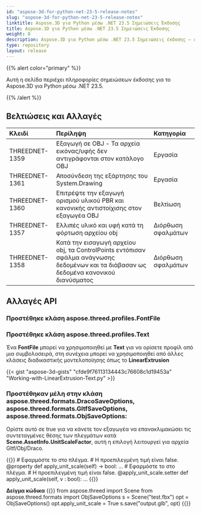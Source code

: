 ```yaml
---
id: "aspose-3d-for-python-net-23-5-release-notes"
slug: "aspose-3d-for-python-net-23-5-release-notes"
linktitle: Aspose.3D για Python μέσω .NET 23.5 Σημειώσεις Έκδοσης
title: Aspose.3D για Python μέσω .NET 23.5 Σημειώσεις Έκδοσης
weight: 8
description: Aspose.3D για Python μέσω .NET 23.5 Σημειώσεις έκδοσης – οι τελευταίες ενημερώσεις και διορθώσεις.
type: repository
layout: release
---
```


{{% alert color="primary" %}}

Αυτή η σελίδα περιέχει πληροφορίες σημειώσεων έκδοσης για το Aspose.3D για Python μέσω .NET 23.5.

{{% /alert %}}
## **Βελτιώσεις και Αλλαγές**

|**Κλειδί**|**Περίληψη**|**Κατηγορία**|
| :- | :- | :- |
| THREEDNET-1359 | Εξαγωγή σε OBJ - Τα αρχεία εικόνας/υφής δεν αντιγράφονται στον κατάλογο OBJ  | Εργασία |
| THREEDNET-1361 | Αποσύνδεση της εξάρτησης του System.Drawing | Εργασία |
| THREEDNET-1360 | Επιτρέψτε την εξαγωγή ορισμού υλικού PBR και κανονικής αντιστοίχισης στον εξαγωγέα OBJ | Βελτίωση |
| THREEDNET-1357 | Ελλιπές υλικό και υφή κατά τη φόρτωση αρχείου obj | Διόρθωση σφαλμάτων |
| THREEDNET-1358 | Κατά την εισαγωγή αρχείου obj, τα ControlPoints εντόπισαν σφάλμα ανάγνωσης δεδομένων και τα διάβασαν ως δεδομένα κανονικού διανύσματος | Διόρθωση σφαλμάτων |



## Αλλαγές API ##

### Προστέθηκε κλάση **aspose.threed.profiles.FontFile**
### Προστέθηκε κλάση **aspose.threed.profiles.Text**

Ένα **FontFile** μπορεί να χρησιμοποιηθεί με **Text** για να ορίσετε προφίλ από μια συμβολοσειρά, στη συνέχεια μπορεί να χρησιμοποιηθεί από άλλες κλάσεις διαδικαστικής μοντελοποίησης όπως το **LinearExtrusion**


{{< gist "aspose-3d-gists" "cfde9f76113134443c76608c1d19453a" "Working-with-LinearExtrusion-Text.py" >}}




### Προστέθηκαν μέλη στην κλάση **aspose.threed.formats.DracoSaveOptions**, **aspose.threed.formats.GltfSaveOptions**, **aspose.threed.formats.ObjSaveOptions**:

Ορίστε αυτό σε true για να κάνετε τον εξαγωγέα να επανακλιμακώσει τις συντεταγμένες θέσης των πλεγμάτων κατά **Scene.AssetInfo.UnitScaleFactor**, αυτή η επιλογή λειτουργεί για αρχεία Gltf/Obj/Draco.

{{<highlight python>}}
        # Εφαρμόστε το <see cref="AssetInfo.UnitScaleFactor"/> στο πλέγμα.
        # Η προεπιλεγμένη τιμή είναι false.
        @property
        def apply_unit_scale(self) -> bool:
                ...
        # Εφαρμόστε το <see cref="AssetInfo.UnitScaleFactor"/> στο πλέγμα.
        # Η προεπιλεγμένη τιμή είναι false.
        @apply_unit_scale.setter
        def apply_unit_scale(self, v : bool):
                ...
{{</highlight>}}

**Δείγμα κώδικα**
{{<highlight python>}}
    from aspose.threed import Scene
    from aspose.threed.formats import ObjSaveOptions
    s = Scene("test.fbx")
    opt = ObjSaveOptions()
    opt.apply_unit_scale = True
    s.save("output.glb", opt)
{{</highlight>}}